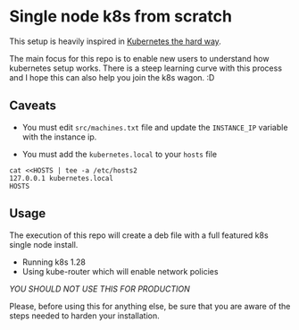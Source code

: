 # Single node k8s from scratch

This setup is heavily inspired in [Kubernetes the hard way](https://github.com/kelseyhightower/kubernetes-the-hard-way).

The main focus for this repo is to enable new users to understand how kubernetes setup works. There is a steep learning curve with this process and I hope this can also help you join the k8s wagon. :D

## Caveats

- You must edit `src/machines.txt` file and update the `INSTANCE_IP` variable with the instance ip.

- You must add the `kubernetes.local` to your `hosts` file

```
cat <<HOSTS | tee -a /etc/hosts2
127.0.0.1 kubernetes.local
HOSTS
```

## Usage

The execution of this repo will create a deb file with a full featured k8s single node install.

- Running k8s 1.28
- Using kube-router which will enable network policies

*YOU SHOULD NOT USE THIS FOR PRODUCTION* 

Please, before using this for anything else, be sure that you are aware of the steps needed to harden your installation.